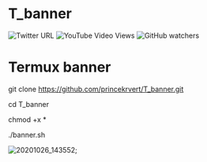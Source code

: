 # T_banner
![Twitter URL](https://img.shields.io/twitter/url?label=follow%20me&style=social&url=https%3A%2F%2Fmobile.twitter.com%2FPrinceK03365733)
![YouTube Video Views](https://img.shields.io/youtube/views/gQcfdXrOhL8?color=%23ff00ff&style=social)
![GitHub watchers](https://img.shields.io/github/watchers/princekrvert/T_banner?color=%23ff00ff&label=viwer&logoColor=%2300FF00)


# Termux banner 

git clone https://github.com/princekrvert/T_banner.git

cd T_banner

chmod +x *

./banner.sh









![20201026_143552](https://user-images.githubusercontent.com/56459297/97154682-36fec200-179a-11eb-8334-ed54ad5c5026.jpg);

